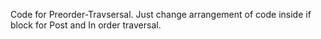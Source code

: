 Code for Preorder-Travsersal. Just change arrangement of code inside if block for Post and In order traversal.

